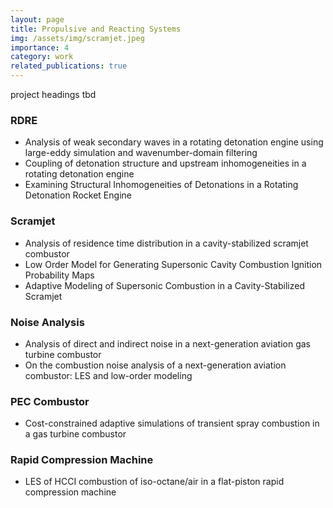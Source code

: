 ```yaml
---
layout: page
title: Propulsive and Reacting Systems
img: /assets/img/scramjet.jpeg
importance: 4
category: work
related_publications: true
---
```


project headings tbd

### RDRE
- Analysis of weak secondary waves in a rotating detonation engine using large-eddy simulation and wavenumber-domain filtering
- Coupling of detonation structure and upstream inhomogeneities in a rotating detonation engine
- Examining Structural Inhomogeneities of Detonations in a Rotating Detonation Rocket Engine

### Scramjet
- Analysis of residence time distribution in a cavity-stabilized scramjet combustor
- Low Order Model for Generating Supersonic Cavity Combustion Ignition Probability Maps
- Adaptive Modeling of Supersonic Combustion in a Cavity-Stabilized Scramjet

### Noise Analysis
- Analysis of direct and indirect noise in a next-generation aviation gas turbine combustor
- On the combustion noise analysis of a next-generation aviation combustor: LES and low-order modeling

### PEC Combustor
- Cost-constrained adaptive simulations of transient spray combustion in a gas turbine combustor

### Rapid Compression Machine
- LES of HCCI combustion of iso-octane/air in a flat-piston rapid compression machine